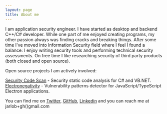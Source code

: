 ```yaml
---
layout: page
title: About me 
---
```


I am application security engineer. I have started as desktop and backend C++/C# developer. While one part of me enjoyed creating programs, my other passion always was finding cracks and breaking things. After some time I've moved into Information Security field where I feel I found a balance: I enjoy writing security tools and performing technical security assessments. On free time I like researching security of third party products (both closed and open source).  

Open source projects I am actively involved:  

[Security Code Scan](https://security-code-scan.github.io/) - Security static code analysis for C# and VB.NET.  
[Electronegativity](https://github.com/doyensec/electronegativity) - Vulnerability patterns detector for JavaScript/TypeScript Electron applications.  

You can find me on [Twitter](https://twitter.com/yarlob), [GitHub](https://github.com/JarLob), [Linkedin](https://www.linkedin.com/in/yarlob/) and you can reach me at jarlob+gh()gmail.com
